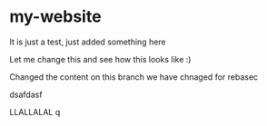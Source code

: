 # my-website

It is just a test, just added something here

Let me change this  and see how this looks like :)

Changed the content on this branch
we have chnaged for rebasec

dsafdasf

LLALLALAL
q
